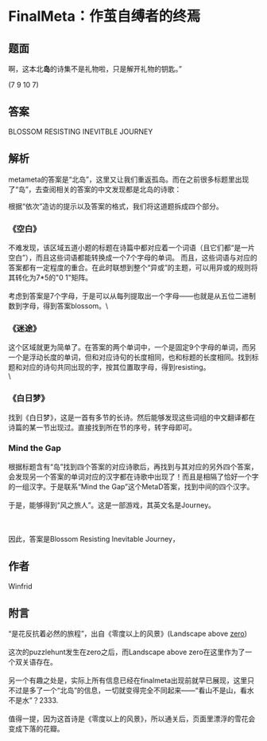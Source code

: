 # FinalMeta：作茧自缚者的终焉

## 题面

啊，这本北**岛**的诗集不是礼物啦，只是解开礼物的钥匙。”

(7 9 10 7)

## 答案

BLOSSOM RESISTING INEVITBLE JOURNEY

## 解析

metameta的答案是“北岛”，这里又让我们重返孤岛。而在之前很多标题里出现了“岛”，去查阅相关的答案的中文发现都是北岛的诗歌：

[//]: # (<figure><img src="https://statics.pku1.miaomiaomiao.com.cn/static/files/ec94ae49f6b64f92ad205ba9b8e0b08a.png" alt=""><figcaption></figcaption></figure>)

根据“依次”造访的提示以及答案的格式，我们将这道题拆成四个部分。

### 《空白》

不难发现，该区域五道小题的标题在诗篇中都对应着一个词语（且它们都“是一片空白”），而且这些词语都能转换成一个7个字母的单词。
而且，这些词语与对应的答案都有一定程度的重合。在此时联想到整个“异或”的主题，可以用异或的规则将其转化为7\*5的"0 1"矩阵。\
\
考虑到答案是7个字母，于是可以从每列提取出一个字母——也就是从五位二进制数到字母，得到答案blossom。\


[//]: # (<figure><img src="https://statics.pku1.miaomiaomiao.com.cn/static/files/5eb7f40d0f5b4943bc37525cf93512fa.png" alt=""><figcaption></figcaption></figure>)

### 《迷途》

[//]: # (<figure><img src="https://statics.pku1.miaomiaomiao.com.cn/static/files/138a86a5742f4305ae9cc255d79fa2d5.png" alt=""><figcaption></figcaption></figure>)

这个区域就更为简单了。在答案的两个单词中，一个是固定9个字母的单词，而另一个是浮动长度的单词，但和对应诗句的长度相同，也和标题的长度相同。找到标题和对应的诗句共同出现的字，按其位置取字母，得到resisting。\
\

### 《白日梦》

找到《白日梦》，这是一首有多节的长诗。然后能够发现这些词组的中文翻译都在诗篇的某一节出现过。直接找到所在节的序号，转字母即可。

[//]: # (<figure><img src="https://statics.pku1.miaomiaomiao.com.cn/static/files/252b28be5f214b579bf2644b5955f460.png" alt=""><figcaption></figcaption></figure>)

### Mind the Gap

[//]: # (<figure><img src="https://statics.pku1.miaomiaomiao.com.cn/static/files/670d826432ae428f9b1758abf50f7722.png" alt=""><figcaption></figcaption></figure>)

根据标题含有“岛”找到四个答案的对应诗歌后，再找到与其对应的另外四个答案，会发现另一个答案的单词对应的汉字都在诗歌中出现了！而且是相隔了恰好一个字的一组汉字。于是联系“Mind
the Gap”这个MetaD答案，找到中间的四个汉字。\
\
于是，能够得到“风之旅人”。这是一部游戏，其英文名是Journey。

\
\
因此，答案是Blossom Resisting Inevitable Journey，

## 作者

Winfrid

## 附言

“是花反抗着必然的旅程”，出自《零度以上的风景》(Landscape
above [zero](https://mp.weixin.qq.com/s?\_\_biz=Mzg2NjY2NTE0Mg==\&mid=2247484362\&idx=1\&sn=48b172578a6b3761fbcd84f520cd98fd\&chksm=ce461413f9319d0500b3722b7a4d502d0b0cd976c787e5f643f6ba96349e654e2eec3eed2199\&scene=18\&xtrack=1\&key=759d9f534a881e3590abd109c127c4150ce2f2479b1ada2e089652a8c8e438f4cbb106b6f3d34e1fdb511f004b628a74ace6a603def0b0b7ec5e1cfa8206e9f2e138a0d82d749096c4d730055f7d2f8edc60b595045a3399db080427cc5f73db8a049da8b4bcc5f1246b7b6d7c87703f9064751f51695288eb993998602ec13f\&ascene=1\&uin=Mjc0MjI3NDAzMg%3D%3D\&devicetype=Windows+10+x64\&version=6300002f\&lang=zh\_CN\&exportkey=Aw8vxmcg%2BiIqELTgRMzQYzc%3D\&acctmode=0\&pass\_ticket=5QmA3hXjkfcORRjqAVjCD8wQkBGkEIrS4I%2B25WTM889NZrYlsHUSX8EJ%2B3w3ucrU\&wx\_header=0))\
\
这次的puzzlehunt发生在zero之后，而Landscape above zero在这里作为了一个双关语存在。\
\
另一个有趣之处是，实际上所有信息已经在finalmeta出现前就早已展现，这里只不过是多了一个“北岛”的信息，一切就变得完全不同起来——“看山不是山，看水不是水”？2333.\
\
值得一提，因为这首诗是《零度以上的风景》，所以通关后，页面里漂浮的雪花会变成下落的花瓣。
